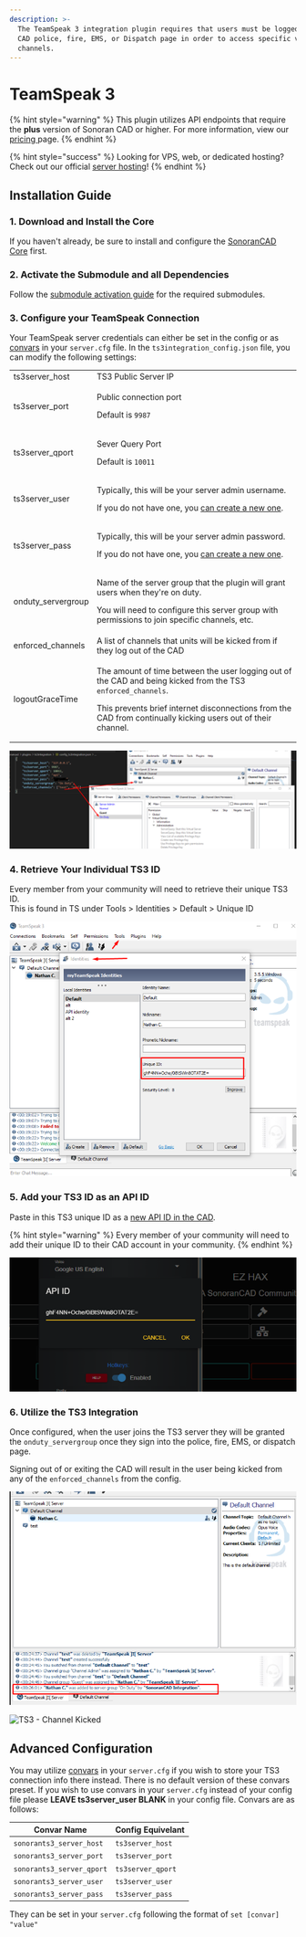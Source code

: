 ```yaml
---
description: >-
  The TeamSpeak 3 integration plugin requires that users must be logged into the
  CAD police, fire, EMS, or Dispatch page in order to access specific voice
  channels.
---
```


# TeamSpeak 3

{% hint style="warning" %}
This plugin utilizes API endpoints that require the **plus** version of Sonoran CAD or higher. For more information, view our [pricing ](../../../../pricing/faq/)page.
{% endhint %}

{% hint style="success" %}
Looking for VPS, web, or dedicated hosting? Check out our official [server hosting](../../../../other-products/server-hosting.md)!
{% endhint %}

## Installation Guide

### 1. Download and Install the Core

If you haven't already, be sure to install and configure the [SonoranCAD Core](../) first.

### 2. Activate the Submodule and all Dependencies

Follow the [submodule activation guide](../submodule-configuration/#activating-a-submodule) for the required submodules.

### 3. Configure your TeamSpeak Connection

Your TeamSpeak server credentials can either be set in the config or as [convars](teamspeak-3.md#advanced-configuration) in your `server.cfg` file. In the `ts3integration_config.json` file, you can modify the following settings:

|                     |                                                                                                                                                                                                                                                     |
| ------------------- | --------------------------------------------------------------------------------------------------------------------------------------------------------------------------------------------------------------------------------------------------- |
| ts3server\_host     | TS3 Public Server IP                                                                                                                                                                                                                                |
| ts3server\_port     | <p>Public connection port</p><p>Default is <code>9987</code></p>                                                                                                                                                                                    |
| ts3server\_qport    | <p>Sever Query Port</p><p>Default is <code>10011</code></p>                                                                                                                                                                                         |
| ts3server\_user     | <p>Typically, this will be your server admin username.</p><p>If you do not have one, you <a href="https://www.teamspeak3.com/support/teamspeak-3-add-server-query-user.php">can create a new one</a>.</p>                                           |
| ts3server\_pass     | <p>Typically, this will be your server admin password.</p><p>If you do not have one, you <a href="https://www.teamspeak3.com/support/teamspeak-3-add-server-query-user.php">can create a new one</a>.</p>                                           |
| onduty\_servergroup | <p>Name of the server group that the plugin will grant users when they're on duty.</p><p>You will need to configure this server group with permissions to join specific channels, etc.</p>                                                          |
| enforced\_channels  | A list of channels that units will be kicked from if they log out of the CAD                                                                                                                                                                        |
| logoutGraceTime     | <p>The amount of time between the user logging out of the CAD and being kicked from the TS3 <code>enforced_channels</code>.</p><p>This prevents brief internet disconnections from the CAD from continually kicking users out of their channel.</p> |

![TS3 - Integration Config](<../../../../.gitbook/assets/image (353).png>)

### 4. Retrieve Your Individual TS3 ID

Every member from your community will need to retrieve their unique TS3 ID.\
This is found in TS under Tools > Identities > Default > Unique ID

![TS3 - Retrieve your unique ID](<../../../../.gitbook/assets/image (310).png>)

### 5. Add your TS3 ID as an API ID

Paste in this TS3 unique ID as a [new API ID in the CAD](../../../../sonoran-cad/api-integration/getting-started/setting-your-api-id.md).

{% hint style="warning" %}
Every member of your community will need to add their unique ID to their CAD account in your community.
{% endhint %}

![API ID - Paste New ID](<../../../../.gitbook/assets/image (372).png>)

### 6. Utilize the TS3 Integration

Once configured, when the user joins the TS3 server they will be granted the `onduty_servergroup` once they sign into the police, fire, EMS, or dispatch page.

Signing out of or exiting the CAD will result in the user being kicked from any of the `enforced_channels` from the config.

![TS3 - Server Group Granted](<../../../../.gitbook/assets/image (341).png>)

![TS3 - Channel Kicked](<../../../../.gitbook/assets/image (164) (1).png>)

## Advanced Configuration

You may utilize [convars](https://docs.fivem.net/docs/scripting-reference/convars/) in your `server.cfg` if you wish to store your TS3 connection info there instead. There is no default version of these convars preset. If you wish to use convars in your `server.cfg` instead of your config file please **LEAVE ts3server\_user BLANK** in your config file. Convars are as follows:

| Convar Name               | Config Equivelant  |
| ------------------------- | ------------------ |
| `sonorants3_server_host`  | `ts3server_host`   |
| `sonorants3_server_port`  | `ts3server_port`   |
| `sonorants3_server_qport` | `ts3server_qport`  |
| `sonorants3_server_user`  | `ts3server_user`   |
| `sonorants3_server_pass`  | `ts3server_pass`   |

They can be set in your `server.cfg` following the format of `set [convar] "value"`
